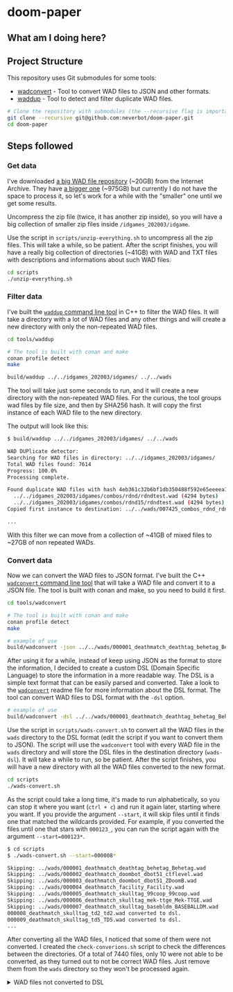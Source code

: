 # doom-paper

## What am I doing here?

## Project Structure

This repository uses Git submodules for some tools:

- [wadconvert](https://github.com/neverbot/wadconvert) - Tool to convert WAD files to JSON and other formats.
- [waddup](https://github.com/neverbot/waddup) - Tool to detect and filter duplicate WAD files.

```bash
# Clone the repository with submodules (the --recursive flag is important)
git clone --recursive git@github.com:neverbot/doom-paper.git
cd doom-paper
```

## Steps followed

### Get data

I've downloaded [a big WAD file repository](https://archive.org/details/idgames_202003) (~20GB) from the Internet Archive. They have [a bigger one](https://archive.org/details/wadarchive) (~975GB) but currently I do not have the space to process it, so let's work for a while with the "smaller" one until we get some results.

Uncompress the zip file (twice, it has another zip inside), so you will have a big collection of smaller zip files inside `/idgames_202003/idgame`.

Use the script in `scripts/unzip-everything.sh` to uncompress all the zip files. This will take a while, so be patient. After the script finishes, you will have a really big collection of directories (~41GB) with WAD and TXT files with descriptions and informations about such WAD files.

```bash
cd scripts
./unzip-everything.sh
```

### Filter data

I've built the [`waddup` command line tool](https://github.com/neverbot/waddup) in C++ to filter the WAD files. It will take a directory with a lot of WAD files and any other things and will create a new directory with only the non-repeated WAD files.

```bash
cd tools/waddup

# The tool is built with conan and make
conan profile detect
make

build/waddup ../../idgames_202003/idgames/ ../../wads
```

The tool will take just some seconds to run, and it will create a new directory with the non-repeated WAD files. For the curious, the tool groups wad files by file size, and then by SHA256 hash. It will copy the first instance of each WAD file to the new directory.

The output will look like this:

```bash
$ build/waddup ../../idgames_202003/idgames/ ../../wads

WAD DUPlicate detector:
Searching for WAD files in directory: ../../idgames_202003/idgames/
Total WAD files found: 7614
Progress: 100.0%
Processing complete.

Found duplicate WAD files with hash 4eb361c32b6bf1db350488f592e65eeeea17f0821d2b26966bf92106e84ccdb7:
  ../../idgames_202003/idgames/combos/rdnd/rdndtest.wad (4294 bytes)
  ../../idgames_202003/idgames/combos/rdnd15/rdndtest.wad (4294 bytes)
Copied first instance to destination: ../../wads/007425_combos_rdnd_rdndtest.wad

...
```

With this filter we can move from a collection of ~41GB of mixed files to ~27GB of non repeated WADs.

### Convert data

Now we can convert the WAD files to JSON format. I've built the C++ [`wadconvert` command line tool](https://github.com/neverbot/wadconvert) that will take a WAD file and convert it to a JSON file. The tool is built with conan and make, so you need to build it first.

```bash
cd tools/wadconvert

# The tool is built with conan and make
conan profile detect
make

# example of use
build/wadconvert -json ../../wads/000001_deathmatch_deathtag_behetag_Behetag.wad ../../test.json
```

After using it for a while, instead of keep using JSON as the format to store the information, I decided to create a custom DSL (Domain Specific Language) to store the information in a more readable way. The DSL is a simple text format that can be easily parsed and converted. Take a look to the [`wadconvert`](https://github.com/neverbot/wadconvert) readme file for more information about the DSL format. The tool can convert WAD files to DSL format with the `-dsl` option.

```bash
# example of use
build/wadconvert -dsl ../../wads/000001_deathmatch_deathtag_behetag_Behetag.wad ../../test.dsl
```

Use the script in `scripts/wads-convert.sh` to convert all the WAD files in the `wads` directory to the DSL format (edit the script if you want to convert them to JSON). The script will use the `wadconvert` tool with every WAD file in the `wads` directory and will store the DSL files in the destination directory (`wads-dsl`). It will take a while to run, so be patient. After the script finishes, you will have a new directory with all the WAD files converted to the new format.

```bash
cd scripts
./wads-convert.sh
```

As the script could take a long time, it's made to run alphabetically, so you can stop it where you want (`ctrl + c`) and run it again later, starting where you want. If you provide the argument `--start`, it will skip files until it finds one that matched the wildcards provided. For example, if you converted the files until one that stars with `000123_`, you can run the script again with the argument `--start=000123*`.

```bash
$ cd scripts
$ ./wads-convert.sh --start=000008*

Skipping: ../wads/000001_deathmatch_deathtag_behetag_Behetag.wad
Skipping: ../wads/000002_deathmatch_doombot_dbot51_ctflevel.wad
Skipping: ../wads/000003_deathmatch_doombot_dbot51_ZDoomB.wad
Skipping: ../wads/000004_deathmatch_facility_Facility.wad
Skipping: ../wads/000005_deathmatch_skulltag_99coop_99coop.wad
Skipping: ../wads/000006_deathmatch_skulltag_mek-ttge_Mek-TTGE.wad
Skipping: ../wads/000007_deathmatch_skulltag_basebldm_BASEBALLDM.wad
000008_deathmatch_skulltag_td2_td2.wad converted to dsl.
000009_deathmatch_skulltag_td5_TD5.wad converted to dsl.
...
```

After converting all the WAD files, I noticed that some of them were not converted. I created the `check-converions.sh` script to check the differences between the directories. Of a total of 7440 files, only 10 were not able to be converted, as they turned out to not be correct WAD files. Just remove them from the `wads` directory so they won't be processed again.

<details>
<summary>WAD files not converted to DSL</summary>

```bash
$ ./check-conversions.sh

WAD files not converted to DSL:
000346_graphics_junkcity___MACOSX_._junkcity.wad
000588_levels_doom_Ports_s-u_sigil_v1_21___MACOSX_._SIGIL_COMPAT_v1_21.wad
000589_levels_doom_Ports_s-u_sigil_v1_21___MACOSX_._SIGIL_v1_21.wad
002336_levels_doom2_Ports_g-i_gws___MACOSX_._GWS.wad
002508_levels_doom2_Ports_j-l_jphouse_jphouse.wad
002688_levels_doom_Ports_j-l_lijiang___MACOSX_lijiang_._lijiang.wad
005150_levels_doom2_a-c_cesspool_cesspool.wad
005933_levels_doom2_Ports_s-u_testfcil___MACOSX_._testfcil.wad
006744_levels_doom2_Ports_s-u_stranger___MACOSX_._STRANGER.wad
007380_levels_doom2_s-u_ultra_ultra.wad
```

</details>
